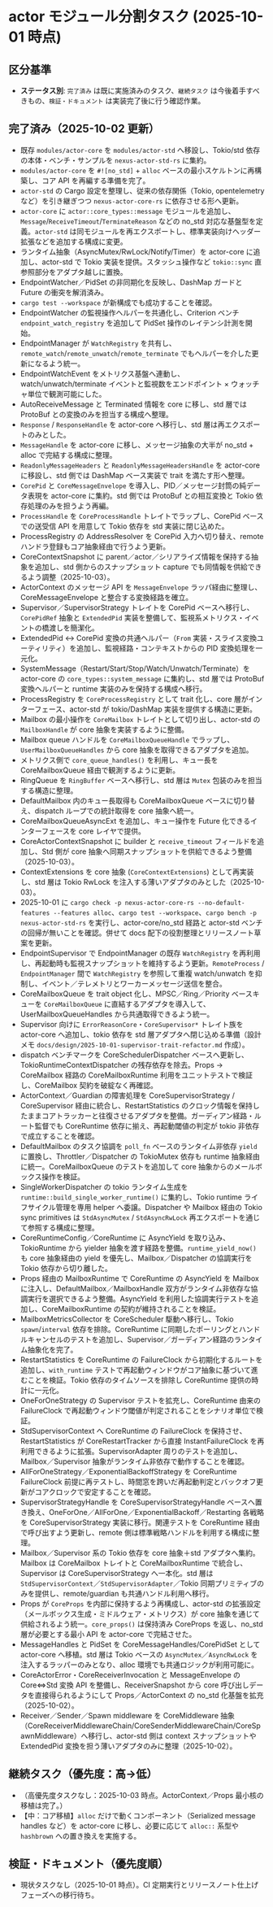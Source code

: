 # actor モジュール分割タスク (2025-10-01 時点)

## 区分基準
- **ステータス別**: `完了済み` は既に実施済みのタスク、`継続タスク` は今後着手すべきもの、`検証・ドキュメント` は実装完了後に行う確認作業。

## 完了済み（2025-10-02 更新）
- 既存 `modules/actor-core` を `modules/actor-std` へ移設し、Tokio/std 依存の本体・ベンチ・サンプルを `nexus-actor-std-rs` に集約。
- `modules/actor-core` を `#![no_std]` + `alloc` ベースの最小スケルトンに再構築し、コア API を再編する準備を完了。
- `actor-std` の Cargo 設定を整理し、従来の依存関係（Tokio, opentelemetry など）を引き継ぎつつ `nexus-actor-core-rs` に依存させる形へ更新。
- `actor-core` に `actor::core_types::message` モジュールを追加し、`Message`/`ReceiveTimeout`/`TerminateReason` などの no_std 対応な基盤型を定義。`actor-std` は同モジュールを再エクスポートし、標準実装向けヘッダー拡張などを追加する構成に変更。
- ランタイム抽象（AsyncMutex/RwLock/Notify/Timer）を actor-core に追加し、actor-std で Tokio 実装を提供。スタッシュ操作など `tokio::sync` 直参照部分をアダプタ越しに置換。
- EndpointWatcher／PidSet の非同期化を反映し、DashMap ガードと Future の衝突を解消済み。
- `cargo test --workspace` が新構成でも成功することを確認。
- EndpointWatcher の監視操作ヘルパーを共通化し、Criterion ベンチ `endpoint_watch_registry` を追加して PidSet 操作のレイテンシ計測を開始。
- EndpointManager が `WatchRegistry` を共有し、`remote_watch`/`remote_unwatch`/`remote_terminate` でもヘルパーを介した更新になるよう統一。
- EndpointWatchEvent をメトリクス基盤へ連動し、watch/unwatch/terminate イベントと監視数をエンドポイント × ウォッチャ単位で観測可能にした。
- AutoReceiveMessage と Terminated 情報を core に移し、std 層では ProtoBuf との変換のみを担当する構成へ整理。
- `Response` / `ResponseHandle` を actor-core へ移行し、std 層は再エクスポートのみとした。
- `MessageHandle` を actor-core に移し、メッセージ抽象の大半が no_std + alloc で完結する構成に整理。
- `ReadonlyMessageHeaders` と `ReadonlyMessageHeadersHandle` を actor-core に移設し、std 側では DashMap ベース実装で trait を満たす形へ整理。
- `CorePid` と `CoreMessageEnvelope` を導入し、PID／メッセージ封筒の純データ表現を actor-core に集約。std 側では ProtoBuf との相互変換と Tokio 依存処理のみを担うよう再編。
- `ProcessHandle` を `CoreProcessHandle` トレイトでラップし、CorePid ベースでの送受信 API を用意して Tokio 依存を std 実装に閉じ込めた。
- ProcessRegistry の AddressResolver を CorePid 入力へ切り替え、remote ハンドラ登録もコア抽象経由で行うよう更新。
- CoreContextSnapshot に parent／actor／シリアライズ情報を保持する抽象を追加し、std 側からのスナップショット capture でも同情報を供給できるよう調整（2025-10-03）。
- ActorContext のメッセージ API を `MessageEnvelope` ラッパ経由に整理し、CoreMessageEnvelope と整合する変換経路を確立。
- Supervisor／SupervisorStrategy トレイトを CorePid ベースへ移行し、`CorePidRef` 抽象と `ExtendedPid` 実装を整備して、監視系メトリクス・イベントの橋渡しを簡潔化。
- ExtendedPid ↔ CorePid 変換の共通ヘルパー（`From` 実装・スライス変換ユーティリティ）を追加し、監視経路・コンテキストからの PID 変換処理を一元化。
- SystemMessage（Restart/Start/Stop/Watch/Unwatch/Terminate）を actor-core の `core_types::system_message` に集約し、std 層では ProtoBuf 変換ヘルパーと runtime 実装のみを保持する構成へ移行。
- ProcessRegistry を `CoreProcessRegistry` として trait 化し、core 層がインターフェース、actor-std が tokio/DashMap 実装を提供する構造に更新。
- Mailbox の最小操作を `CoreMailbox` トレイトとして切り出し、actor-std の `MailboxHandle` が core 抽象を実装するように整備。
- Mailbox queue ハンドルを `CoreMailboxQueueHandle` でラップし、`UserMailboxQueueHandles` から core 抽象を取得できるアダプタを追加。
- メトリクス側で `core_queue_handles()` を利用し、キュー長を CoreMailboxQueue 経由で観測するように更新。
- RingQueue を `RingBuffer` ベースへ移行し、std 層は `Mutex` 包装のみを担当する構造に整理。
- DefaultMailbox 内のキュー長取得も CoreMailboxQueue ベースに切り替え、dispatch ループでの統計取得を core 抽象へ統一。
- CoreMailboxQueueAsyncExt を追加し、キュー操作を Future 化できるインターフェースを core レイヤで提供。
- CoreActorContextSnapshot に builder と `receive_timeout` フィールドを追加し、Std 側が core 抽象へ同期スナップショットを供給できるよう整備（2025-10-03）。
- ContextExtensions を core 抽象 (`CoreContextExtensions`) として再実装し、std 層は Tokio RwLock を注入する薄いアダプタのみとした（2025-10-03）。
- 2025-10-01 に `cargo check -p nexus-actor-core-rs --no-default-features --features alloc`、`cargo test --workspace`、`cargo bench -p nexus-actor-std-rs` を実行し、actor-core/no_std 経路と actor-std ベンチの回帰が無いことを確認。併せて docs 配下の役割整理とリリースノート草案を更新。
- EndpointSupervisor で EndpointManager の既存 `WatchRegistry` を再利用し、再起動時も監視スナップショットを維持するよう更新。`RemoteProcess` / `EndpointManager` 間で `WatchRegistry` を参照して重複 watch/unwatch を抑制し、イベント／テレメトリとワーカーメッセージ送信を整合。
- CoreMailboxQueue を trait object 化し、MPSC／Ring／Priority ベースキューを `CoreMailboxQueue` に直結するアダプタを導入して、UserMailboxQueueHandles から共通取得できるよう統一。
- Supervisor 向けに `ErrorReasonCore`・`CoreSupervisor*` トレイト族を actor-core へ追加し、tokio 依存を std 層アダプタへ閉じ込める準備（設計メモ `docs/design/2025-10-01-supervisor-trait-refactor.md` 作成）。
- dispatch ベンチマークを CoreSchedulerDispatcher ベースへ更新し、TokioRuntimeContextDispatcher の残存依存を除去。Props → CoreMailbox 経路の CoreMailboxRuntime 利用をユニットテストで検証し、CoreMailbox 契約を破綻なく再確認。
- ActorContext／Guardian の障害処理を CoreSupervisorStrategy / CoreSupervisor 経由に統合し、RestartStatistics のクロック情報を保持したままコアトラッカーと往復させるアダプタを整備。ガーディアン経路・ルート監督でも CoreRuntime 依存に揃え、再起動閾値の判定が tokio 非依存で成立することを確認。
- DefaultMailbox のタスク協調を `poll_fn` ベースのランタイム非依存 `yield` に置換し、Throttler／Dispatcher の TokioMutex 依存も runtime 抽象経由に統一。CoreMailboxQueue のテストを追加して core 抽象からのメールボックス操作を検証。
- SingleWorkerDispatcher の tokio ランタイム生成を `runtime::build_single_worker_runtime()` に集約し、Tokio runtime ライフサイクル管理を専用 helper へ委譲。Dispatcher や Mailbox 経由の Tokio sync primitives は `StdAsyncMutex` / `StdAsyncRwLock` 再エクスポートを通じて参照する構成に整理。
- CoreRuntimeConfig／CoreRuntime に AsyncYield を取り込み、TokioRuntime から yielder 抽象を渡す経路を整備。`runtime_yield_now()` も core 抽象経由の yield を優先し、Mailbox／Dispatcher の協調実行を Tokio 依存から切り離した。
- Props 経由の MailboxRuntime で CoreRuntime の AsyncYield を Mailbox に注入し、DefaultMailbox／MailboxHandle 双方がランタイム非依存な協調実行を選択できるよう整備。AsyncYield を利用した協調実行テストを追加し、CoreMailboxRuntime の契約が維持されることを検証。
- MailboxMetricsCollector を CoreScheduler 駆動へ移行し、Tokio `spawn`/`interval` 依存を排除。CoreRuntime に同期したポーリングとハンドルキャンセルのテストを追加し、Supervisor／ガーディアン経路のランタイム抽象化を完了。
- RestartStatistics を CoreRuntime の FailureClock から初期化するルートを追加し、`with_runtime` テストで再起動ウィンドウがコア抽象に基づいて進むことを検証。Tokio 依存のタイムソースを排除し CoreRuntime 提供の時計に一元化。
- OneForOneStrategy の Supervisor テストを拡充し、CoreRuntime 由来の FailureClock で再起動ウィンドウ閾値が判定されることをシナリオ単位で検証。
- StdSupervisorContext へ CoreRuntime の FailureClock を保持させ、RestartStatistics が CoreRestartTracker から直接 InstantFailureClock を再利用できるように拡張。SupervisorAdapter 周りのテストを追加し、Mailbox／Supervisor 抽象がランタイム非依存で動作することを確認。
- AllForOneStrategy／ExponentialBackoffStrategy を CoreRuntime FailureClock 前提に再テストし、時間窓を跨いだ再起動判定とバックオフ更新がコアクロックで安定することを確認。
- SupervisorStrategyHandle を CoreSupervisorStrategyHandle ベースへ置き換え、OneForOne／AllForOne／ExponentialBackoff／Restarting 各戦略を CoreSupervisorStrategy 実装に移行。関連テストを CoreRuntime 経由で呼び出すよう更新し、remote 側は標準戦略ハンドルを利用する構成に整理。
- Mailbox／Supervisor 系の Tokio 依存を core 抽象＋std アダプタへ集約。Mailbox は CoreMailbox トレイトと CoreMailboxRuntime で統合し、Supervisor は CoreSupervisorStrategy へ一本化。std 層は `StdSupervisorContext`／`StdSupervisorAdapter`／Tokio 同期プリミティブのみを提供し、remote/guardian も共通ハンドル利用へ移行。
- Props が `CoreProps` を内部に保持するよう再構成し、actor-std の拡張設定（メールボックス生成・ミドルウェア・メトリクス）が core 抽象を通じて供給されるよう統一。`core_props()` は保持済み CoreProps を返し、no_std 層が必要とする最小 API を actor-core で完結させた。
- MessageHandles と PidSet を CoreMessageHandles/CorePidSet として actor-core へ移植。std 層は Tokio ベースの `AsyncMutex`／`AsyncRwLock` を注入するラッパーのみとなり、alloc 環境でも共通ロジックが利用可能に。
- CoreActorError・CoreReceiverInvocation と MessageEnvelope の Core⇔Std 変換 API を整備し、ReceiverSnapshot から core 呼び出しデータを直接得られるようにして Props／ActorContext の no_std 化基盤を拡充（2025-10-02）。
- Receiver／Sender／Spawn middleware を CoreMiddleware 抽象（CoreReceiverMiddlewareChain/CoreSenderMiddlewareChain/CoreSpawnMiddleware）へ移行し、actor-std 側は context スナップショットや ExtendedPid 変換を担う薄いアダプタのみに整理（2025-10-02）。

## 継続タスク（優先度：高→低）
- （高優先度タスクなし：2025-10-03 時点。ActorContext／Props 最小核の移植は完了。）
- 【中：コア移植】`alloc` だけで動くコンポーネント（Serialized message handles など）を actor-core に移し、必要に応じて `alloc::` 系型や `hashbrown` への置き換えを実施する。

## 検証・ドキュメント（優先度順）
- 現状タスクなし（2025-10-01 時点）。CI 定期実行とリリースノート仕上げフェーズへの移行待ち。
